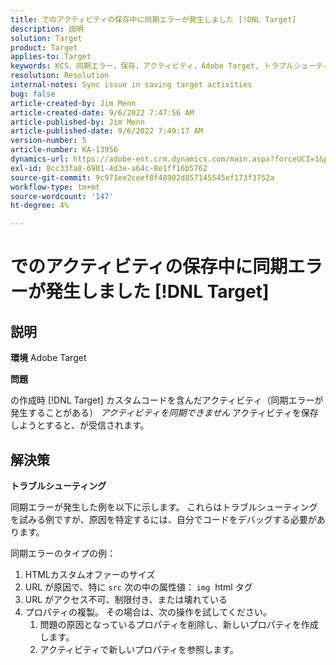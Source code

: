 ```yaml
---
title: でのアクティビティの保存中に同期エラーが発生しました [!DNL Target]
description: 説明
solution: Target
product: Target
applies-to: Target
keywords: KCS，同期エラー，保存，アクティビティ，Adobe Target, トラブルシューティング
resolution: Resolution
internal-notes: Sync issue in saving target activities
bug: false
article-created-by: Jim Menn
article-created-date: 9/6/2022 7:47:56 AM
article-published-by: Jim Menn
article-published-date: 9/6/2022 7:49:17 AM
version-number: 5
article-number: KA-13956
dynamics-url: https://adobe-ent.crm.dynamics.com/main.aspx?forceUCI=1&pagetype=entityrecord&etn=knowledgearticle&id=e765de36-b82d-ed11-9db1-0022480866ad
exl-id: 8cc33fa8-6901-4d3e-a64c-8e1ff16b5762
source-git-commit: 9c971ee2ceef8f48902d857145545ef173f3752a
workflow-type: tm+mt
source-wordcount: '147'
ht-degree: 4%

---
```


# でのアクティビティの保存中に同期エラーが発生しました [!DNL Target]

## 説明


<b>環境</b>
Adobe Target

<b>問題</b>

の作成時 [!DNL Target] カスタムコードを含んだアクティビティ（同期エラーが発生することがある） *アクティビティを同期できません* アクティビティを保存しようとすると、が受信されます。


## 解決策


<b>トラブルシューティング</b>

同期エラーが発生した例を以下に示します。
これらはトラブルシューティングを試みる例ですが、原因を特定するには、自分でコードをデバッグする必要があります。

同期エラーのタイプの例：

1. HTMLカスタムオファーのサイズ
2. URL が原因で、特に `src` 次の中の属性値： `img`  html タグ
3. URL がアクセス不可、制限付き、または壊れている
4. プロパティの複製。 その場合は、次の操作を試してください。
   1. 問題の原因となっているプロパティを削除し、新しいプロパティを作成します。
   2. アクティビティで新しいプロパティを参照します。
